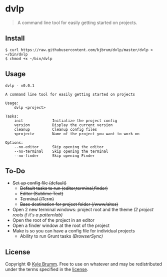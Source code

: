 # dvlp

> A command line tool for easily getting started on projects.


## Install

```
$ curl https://raw.githubusercontent.com/kjbrum/dvlp/master/dvlp > ~/bin/dvlp
$ chmod +x ~/bin/dvlp
```


## Usage

```
dvlp - v0.0.1

A command line tool for easily getting started on projects

Usage:
    dvlp <project>

Tasks:
    init             Initialize the project config
    version          Display the current version
    cleanup          Cleanup config files
    <project>        Name of the project you want to work on

Options:
    --no-editor      Skip opening the editor
    --no-terminal    Skip opening the terminal
    --no-finder      Skip opening Finder
```


## To-Do

- ~~Set up config file (default)~~
    - ~~Default tasks to run (editor,terminal,finder)~~
    - ~~Editor (Sublime Text)~~
    - ~~Terminal (iTerm)~~
    - ~~Base destination for project folder (/www/sites)~~
- Open 2 new terminal windows: project root and the theme _(2 project roots if it's a patternlab)_
- Open the root of the project in an editor
- Open a finder window at the root of the project
- Make is so you can have a config file for individual projects
    - Ability to run Grunt tasks _(BrowserSync)_


## License

Copyright © [Kyle Brumm](http://kylebrumm.com). Free to use on whatever and may be redistributed under the terms specified in the [license](LICENSE.md).
